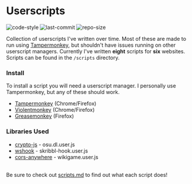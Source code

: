 # Userscripts

![code-style](https://img.shields.io/badge/code_style-prettier-ff69b4.svg) ![last-commit](https://img.shields.io/github/last-commit/cyan903/userscripts) ![repo-size](https://img.shields.io/github/repo-size/cyan903/userscripts)

Collection of userscripts I've written over time. Most of these are made to run using [Tampermonkey](https://www.tampermonkey.net/), but shouldn't have issues running on other userscript managers. Currently I've written **eight** scripts for **six** websites. Scripts can be found in the `/scripts` directory.

### Install

To install a script you will need a userscript manager. I personally use Tampermonkey, but any of these should work.

-   [Tampermonkey](https://www.tampermonkey.net/) (Chrome/Firefox)
-   [Violentmonkey](https://violentmonkey.github.io/) (Chrome/Firefox)
-   [Greasemonkey](https://addons.mozilla.org/en-US/firefox/addon/greasemonkey/) (Firefox)

### Libraries Used

-   [crypto-js](https://www.npmjs.com/package/crypto-js) - osu.dl.user.js
-   [wshook](https://github.com/skepticfx/wshook) - skribbl-hook.user.js
-   [cors-anywhere](https://github.com/Rob--W/cors-anywhere) - wikigame.user.js

<br />
Be sure to check out <a href="https://github.com/Cyan903/Userscripts/blob/main/SCRIPTS.md">scripts.md</a> to find out what each script does!
